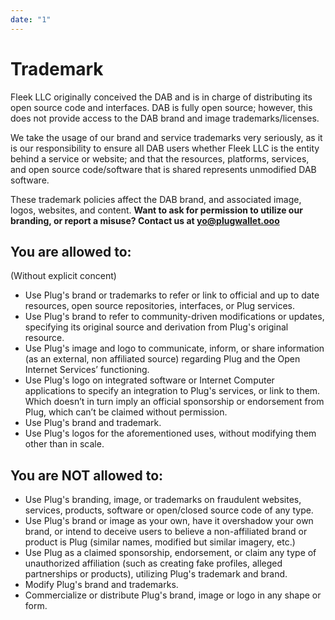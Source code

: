 ```yaml
---
date: "1"
---
```


# Trademark

Fleek LLC originally conceived the DAB and is in charge of distributing its open source code and interfaces. DAB is fully open source; however, this does not provide access to the DAB brand and image trademarks/licenses.

We take the usage of our brand and service trademarks very seriously, as it is our responsibility to ensure all DAB users whether Fleek LLC is the entity behind a service or website; and that the resources, platforms, services, and open source code/software that is shared represents unmodified DAB software.

These trademark policies affect the DAB brand, and associated image, logos, websites, and content. **Want to ask for permission to utilize our branding, or report a misuse? Contact us at yo@plugwallet.ooo**

## You are allowed to:
(Without explicit concent)

- Use Plug's brand or trademarks to refer or link to official and up to date resources, open source repositories, interfaces, or Plug services.
- Use Plug's brand to refer to community-driven modifications or updates, specifying its original source and derivation from Plug's original resource.
- Use Plug's image and logo to communicate, inform, or share information (as an external, non affiliated source) regarding Plug and the Open Internet Services’ functioning.
- Use Plug's logo on integrated software or Internet Computer applications to specify an integration to Plug's services, or link to them. Which doesn’t in turn imply an official sponsorship or endorsement from Plug, which can’t be claimed without permission.
- Use Plug's brand and trademark.
- Use Plug's logos for the aforementioned uses, without modifying them other than in scale.

## You are NOT allowed to:

- Use Plug's branding, image, or trademarks on fraudulent websites, services, products, software or open/closed source code of any type.
- Use Plug's brand or image as your own, have it overshadow your own brand, or intend to deceive users to believe a non-affiliated brand or product is Plug (similar names, modified but similar imagery, etc.)
- Use Plug as a claimed sponsorship, endorsement, or claim any type of unauthorized affiliation (such as creating fake profiles, alleged partnerships or products), utilizing Plug's trademark and brand.
- Modify Plug's brand and trademarks.
- Commercialize or distribute Plug's brand, image or logo in any shape or form.
